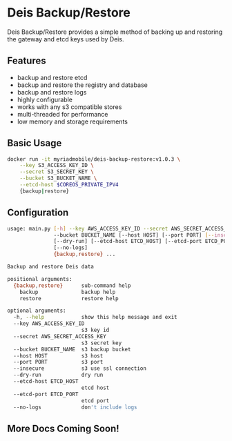 # Deis Backup/Restore

Deis Backup/Restore provides a simple method of backing up and restoring the gateway and etcd keys used by Deis.

## Features
- backup and restore etcd
- backup and restore the registry and database
- backup and restore logs
- highly configurable
- works with any s3 compatible stores
- multi-threaded for performance
- low memory and storage requirements

## Basic Usage

```bash
docker run -it myriadmobile/deis-backup-restore:v1.0.3 \
	--key S3_ACCESS_KEY_ID \
	--secret S3_SECRET_KEY \
	--bucket S3_BUCKET_NAME \
	--etcd-host $COREOS_PRIVATE_IPV4
	{backup|restore}
```

## Configuration
```bash
usage: main.py [-h] --key AWS_ACCESS_KEY_ID --secret AWS_SECRET_ACCESS_KEY
               --bucket BUCKET_NAME [--host HOST] [--port PORT] [--insecure]
               [--dry-run] [--etcd-host ETCD_HOST] [--etcd-port ETCD_PORT]
               [--no-logs]
               {backup,restore} ...

Backup and restore Deis data

positional arguments:
  {backup,restore}      sub-command help
    backup              backup help
    restore             restore help

optional arguments:
  -h, --help            show this help message and exit
  --key AWS_ACCESS_KEY_ID
                        s3 key id
  --secret AWS_SECRET_ACCESS_KEY
                        s3 secret key
  --bucket BUCKET_NAME  s3 backup bucket
  --host HOST           s3 host
  --port PORT           s3 port
  --insecure            s3 use ssl connection
  --dry-run             dry run
  --etcd-host ETCD_HOST
                        etcd host
  --etcd-port ETCD_PORT
                        etcd port
  --no-logs             don't include logs

```

## More Docs Coming Soon!